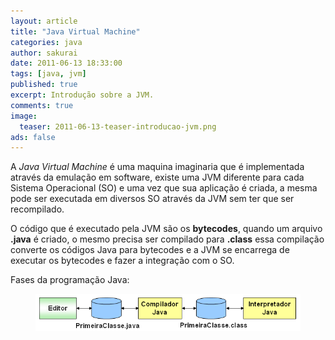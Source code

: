 ```yaml
---
layout: article
title: "Java Virtual Machine"
categories: java
author: sakurai
date: 2011-06-13 18:33:00
tags: [java, jvm]
published: true
excerpt: Introdução sobre a JVM.
comments: true
image:
  teaser: 2011-06-13-teaser-introducao-jvm.png
ads: false
---
```


A *Java Virtual Machine* é uma maquina imaginaria que é implementada através da  emulação em software, existe uma JVM diferente para cada Sistema Operacional (SO) e uma vez que sua aplicação é criada, a mesma pode ser executada em diversos SO através da JVM sem ter que ser recompilado.

O código que é executado pela JVM são os **bytecodes**, quando um arquivo **.java** é criado, o mesmo precisa ser compilado para **.class** essa compilação converte os códigos Java para bytecodes e a JVM se encarrega de executar os bytecodes e fazer a integração com o SO.

Fases da programação Java:

<figure>
    <a href="/images/2011-06-13-introducao-jvm-01.png"><img src="/images/2011-06-13-introducao-jvm-01.png" alt="Fases da programação Java."></a>
</figure>
